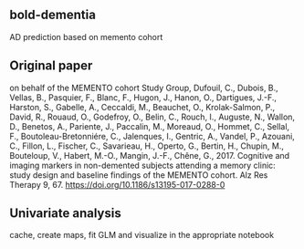 ## bold-dementia
AD prediction based on memento cohort
## Original paper
on behalf of the MEMENTO cohort Study Group, Dufouil, C., Dubois, B., Vellas, B., Pasquier, F., Blanc, F., Hugon, J., Hanon, O., Dartigues, J.-F., Harston, S., Gabelle, A., Ceccaldi, M., Beauchet, O., Krolak-Salmon, P., David, R., Rouaud, O., Godefroy, O., Belin, C., Rouch, I., Auguste, N., Wallon, D., Benetos, A., Pariente, J., Paccalin, M., Moreaud, O., Hommet, C., Sellal, F., Boutoleau-Bretonniére, C., Jalenques, I., Gentric, A., Vandel, P., Azouani, C., Fillon, L., Fischer, C., Savarieau, H., Operto, G., Bertin, H., Chupin, M., Bouteloup, V., Habert, M.-O., Mangin, J.-F., Chêne, G., 2017. Cognitive and imaging markers in non-demented subjects attending a memory clinic: study design and baseline findings of the MEMENTO cohort. Alz Res Therapy 9, 67. https://doi.org/10.1186/s13195-017-0288-0

## Univariate analysis
cache, create maps, fit GLM and visualize in the appropriate notebook